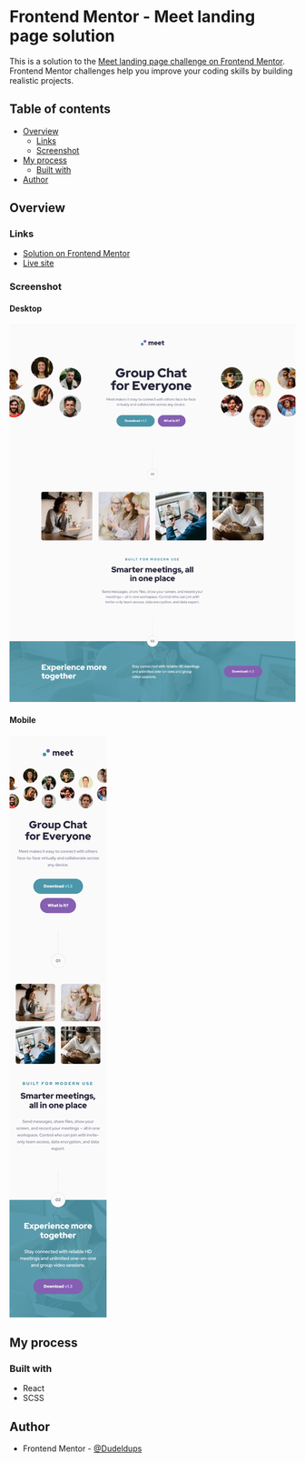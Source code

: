 # Frontend Mentor - Meet landing page solution

This is a solution to the [Meet landing page challenge on Frontend Mentor](https://www.frontendmentor.io/challenges/meet-landing-page-rbTDS6OUR). Frontend Mentor challenges help you improve your coding skills by building realistic projects.

## Table of contents

- [Overview](#overview)
  - [Links](#links)
  - [Screenshot](#screenshot)
- [My process](#my-process)
  - [Built with](#built-with)
- [Author](#author)

## Overview

### Links

- [Solution on Frontend Mentor]()
- [Live site](https://fm-meet-landing-page-9000.netlify.app/)

### Screenshot

#### Desktop

![Solution](https://github.com/Dudeldups/FM-meet-landing-page/blob/main/public/screenshots/solution-desktop.png)

#### Mobile

![Solution](https://github.com/Dudeldups/FM-meet-landing-page/blob/main/public/screenshots/solution-mobile.png)

## My process

### Built with

- React
- SCSS

## Author

- Frontend Mentor - [@Dudeldups](https://www.frontendmentor.io/profile/Dudeldups)
